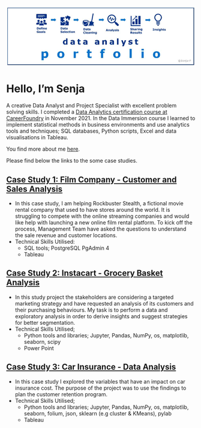 ![](https://github.com/Senja-P/Images/blob/main/GitHub_image1.JPG)

# <H1> **Hello, I’m Senja**

A creative Data Analyst and Project Specialist with excellent problem solving skills. I completed a [Data Analytics certification course at CareerFoundry](https://careerfoundry.com/en/courses/become-a-data-analyst/) in November 2021. In the Data Immersion course I learned to implement statistical methods in business environments and use analytics tools and techniques; SQL databases, Python scripts, Excel and data visualisations in Tableau. 
 
You find more about me [here](https://github.com/Senja-P/About_Me).
 
Please find below the links to the some case studies.
  
## [Case Study 1: Film Company - Customer and Sales Analysis](https://github.com/Senja-P/SQL-Customer-Sales) 
* In this case study, I am helping Rockbuster Stealth, a fictional movie rental company that used to have stores around the world. It is struggling to compete with the online streaming companies and would like help with launching a new online film rental platform. To kick off the process, Management Team have asked the questions to understand the sale revenue and customer locations. 
* Technical Skills Utilised:  
  - SQL tools; PostgreSQL PgAdmin 4
  - Tableau

 ## [Case Study 2: Instacart - Grocery Basket Analysis](https://github.com/Senja-P/Python-Grocery-Basket)
* In this study project the stakeholders are considering a targeted marketing strategy and have requested an analysis of its customers and their purchasing behaviours. My task is to perform a data and exploratory analysis in order to derive insights and suggest strategies for better segmentation.
* Technical Skills Utilised; 
  - Python tools and libraries; Jupyter, Pandas, NumPy, os, matplotlib, seaborn, scipy
  - Power Point
  
 ## [Case Study 3: Car Insurance - Data Analysis ](https://github.com/Senja-P/Python-Customer-Insurance)
* In this case study I explored the variables that have an impact on car insurance cost. The purpose of the project was to use the findings to plan the customer retention program.
* Technical Skills Utilised; 
  - Python tools and libraries; Jupyter, Pandas, NumPy, os, matplotlib, seaborn, folium, json, sklearn (e.g cluster & KMeans), pylab
  - Tableau


